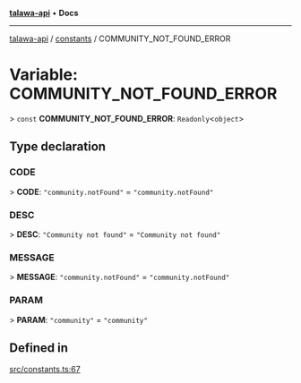 [**talawa-api**](../../README.md) • **Docs**

***

[talawa-api](../../modules.md) / [constants](../README.md) / COMMUNITY\_NOT\_FOUND\_ERROR

# Variable: COMMUNITY\_NOT\_FOUND\_ERROR

\> `const` **COMMUNITY\_NOT\_FOUND\_ERROR**: `Readonly`\<`object`\>

## Type declaration

### CODE

\> **CODE**: `"community.notFound"` = `"community.notFound"`

### DESC

\> **DESC**: `"Community not found"` = `"Community not found"`

### MESSAGE

\> **MESSAGE**: `"community.notFound"` = `"community.notFound"`

### PARAM

\> **PARAM**: `"community"` = `"community"`

## Defined in

[src/constants.ts:67](https://github.com/PalisadoesFoundation/talawa-api/blob/f9e8275b1ddff2d3edcec79ee3b37c07998f6cc3/src/constants.ts#L67)
